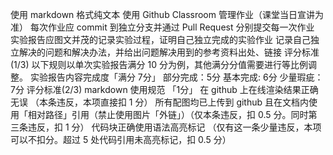 使用 markdown 格式纯文本
使用 Github Classroom 管理作业（课堂当日宣讲为准）
每次作业应 commit 到独立分支并通过 Pull Request 分别提交每一次作业
实验报告应图文并茂的记录实验过程，证明自己独立完成的实验作业
记录自己独立解决的问题和解决办法，并给出问题解决用到的参考资料出处、链接
评分标准(1/3)
以下规则以单次实验报告满分 10 分为例，其他满分分值需要进行等比例调整。
实验报告内容完成度「满分 7分」
部分完成：5分
基本完成: 6分
少量瑕疵：7分
评分标准(2/3)
markdown 使用规范 「1分」
在 github 上在线渲染结果正确无误 （本条违反，本项直接扣 1 分）
所有配图均已上传到 github 且在文档内使用「相对路径」引用（禁止使用图片「外链」）（仅本条违反，扣 0.5 分。同时第三条违反，扣 1 分）
代码块正确使用语法高亮标记 （仅有这一条少量违反，本项可以不扣分。超过 5 处代码引用未高亮标记，扣 0.5 分）
